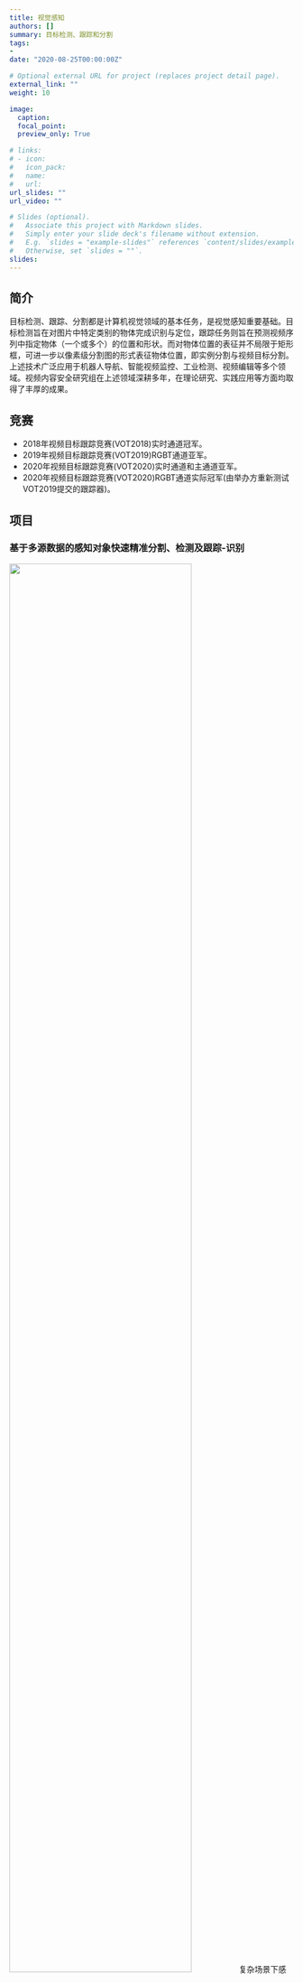 ```yaml
---
title: 视觉感知
authors: []
summary: 目标检测、跟踪和分割
tags:
- 
date: "2020-08-25T00:00:00Z"

# Optional external URL for project (replaces project detail page).
external_link: ""
weight: 10

image:
  caption: 
  focal_point: 
  preview_only: True

# links:
# - icon: 
#   icon_pack: 
#   name: 
#   url: 
url_slides: ""
url_video: ""

# Slides (optional).
#   Associate this project with Markdown slides.
#   Simply enter your slide deck's filename without extension.
#   E.g. `slides = "example-slides"` references `content/slides/example-slides.md`.
#   Otherwise, set `slides = ""`.
slides: 
---
```

<!-- <img src="featured.gif" width=80%> -->
## 简介
目标检测、跟踪、分割都是计算机视觉领域的基本任务，是视觉感知重要基础。目标检测旨在对图片中特定类别的物体完成识别与定位，跟踪任务则旨在预测视频序列中指定物体（一个或多个）的位置和形状。而对物体位置的表征并不局限于矩形框，可进一步以像素级分割图的形式表征物体位置，即实例分割与视频目标分割。上述技术广泛应用于机器人导航、智能视频监控、工业检测、视频编辑等多个领域。视频内容安全研究组在上述领域深耕多年，在理论研究、实践应用等方面均取得了丰厚的成果。  
## 竞赛
- 2018年视频目标跟踪竞赛(VOT2018)实时通道冠军。
- 2019年视频目标跟踪竞赛(VOT2019)RGBT通道亚军。
- 2020年视频目标跟踪竞赛(VOT2020)实时通道和主通道亚军。
- 2020年视频目标跟踪竞赛(VOT2020)RGBT通道实际冠军(由举办方重新测试VOT2019提交的跟踪器)。
## 项目
### 基于多源数据的感知对象快速精准分割、检测及跟踪-识别
<img src="demo1.png" width=80%>
复杂场景下感知对象存在找不到、定不准、认不清等问题,基于多源传感的环境感知是解决这一问题的重要方法。由于异构传感器具有不同的数据结构、感知对象表观复杂多样，导致多源异构感知对象的准确提取与结构化表示难度大。同时，分割、检测、跟踪、识别等感知任务间协同度不足，不能够有效利用感知任务间的相关性进一步提升感知性能。只有充分利用多源异构数据的互补性、协同不同感知任务，才能够实现复杂场景下对象快速精准感知。针对上述问题，研究团队提出了如SiamMask、RDSNet等算法及框架，实现了多种目标感知任务的协同一体化。

### 面向复杂场景下的稳定实时精准目标跟踪
<video src="./demo2.mp4" width="360px" height="270px" controls="controls"></video>
在现实的跟踪过程中，受到环境中光照，背景，干扰物的影响，跟踪器容易失效。在设计跟踪器时，精度，稳定性和实时性通常作为做主要的关注点。针对这些难点问题，研究团队提出了多种有效手段。比如，我们将注意力机制引入孪生网络中(RASNet)提高了跟踪精度，将无锚框机制(Ocean)引入提高跟踪器的稳定性。相关算法在众多国际目标跟踪竞赛中均取得了优异的成绩。

### 面向工业应用场景的缺陷智能识别
<img src="demo3.png" width=80%>
缺陷智能识别被广泛应用于工业生产、设备维护等实际场景，可有效降低人力成本，提升作业安全。研究团队致力于将图像处理、目标识别等学术前沿技术应用于工业实际应用场景。例如：研究团队主导完成了面向电力系统的智能缺陷检测系统，对直升机巡视拍摄的铁塔高清图像进行自动部件缺陷识别。针对此实际应用场景，团队提出了基于候选区域主机检测的技术路线，并最终实现了包含全景图像标注工具、缺陷智能识别算法、缺陷数据浏览处理分析软件、识别算法端侧部署的全套解决方案，极大提升了巡检的缺陷发现率，并降低了人工作业成本。

## 分享
- 王强: [SiamMask](https://www.bilibili.com/video/BV1Kt411u7CT?from=search&seid=14223038225505545546)
- 张志鹏: [Ocean](https://www.bilibili.com/video/BV1354y1e7wU?from=search&seid=10926703456041213142)
## 相关论文
- SiamMask: Fast Online Object Tracking and Segmentation: A Unifying Approach [CVPR2019]  
Qiang Wang, Li Zhang, Luca Bertinetto, Weiming Hu, Philip H.S. Torr  
<img src="siammask.png" width=80%>
在本文中，我们提出了一种简单实时的算法同时完成视觉目标跟踪和半监督视频目标分割。 我们将其称为SiamMask。在原本孪生网络的基础上，我们引入了一个单独的分割分支来预测物体的二值分割图。 在离线训练后，只需要提供第一帧目标的矩形框，SiamMask就可以以55fps的速度生成目标无关的二值分割图以及旋转矩形框。 尽管网络结构设计简单，我们的跟踪器取得了当前VOT2018数据集上的最好效果，并且在视频分割任务中我们取得了最快的运行速度。
- Ocean: Object-aware Anchor-free Tracking [ECCV2020]  
Zhipeng Zhang, Houwen Peng, Jianlong Fu, Bing Li, Weiming Hu  
<img src="ocean.png" width=80%>
近年来，基于acnhor的孪生网络在跟踪准确性方面取得了显着进步，但是其鲁棒性仍然进步缓慢。我们发现根本原因是基于anchor的方法中的回归网络仅训练正样本，忽略了和目标框重合度较小的anchor。在本文中，我们提出了基于anchor-free的新框架来解决这个问题。在目标尺度预测过程中，我们直接预测参考点到目标框四个边的距离，不再使用anchor作为参考。由于目标框中的每个像素均参与了训练，因此跟踪器能够在推理过程中纠正不精确目标框预测。另外，我们在分类网络中引入了特征对齐模块来学习target-aware的特征。实验表明，我们的算法在五个评测库上均达到了领先性能。
- TBF: Tracking-by-Fusion via Gaussian Process Regression Extended to Transfer Learning  
Jin Gao, Qiang Wang, Junliang Xing, Weiming Hu, Stephen Maybank
<img src="tbf.png" width=80%>
本文提出了一个基于高斯过程（GPs）的粒子过滤器跟踪框架。该框架将高斯过程回归（GPR）应用到迁移学习中。根据融合-跟踪的策略，我们引入了GPs和CFs两个跟踪模块。GP模块通过利用高斯过程来分析和建模目标外观的概率分布。它将标记的样本分为辅助样本和目标样本，并在迁移学习中探索未标记的样本。因此，GPs模块会随时间增加捕获目标样本上丰富的外观信息。另一方面，通过粒子滤波方法对高可能性区域中的初始粒子集进行采样，我们集成了功能强大而有效的相关滤波器，即CFs模块。CFs模块不仅提高了采样质量，还受益于GPs模块提供的重新加权的知识作为潜在变量，用于确定辅助样本中每个相关滤波器模板的影响。
- RASNet：Learning Attentions: Residual Attentional Siamese Network for High Performance Online Visual Tracking [CVPR2018]  
Qiang Wang, Zhu Teng , Junliang Xing, Jin Gao, Weiming Hu, Stephen Maybank
<img src="rasnet.png" width=80%>
基于离线训练的算法近期在平衡目标跟踪速度和性能上显示出了巨大潜力。然而，离线训练的跟踪器仍难以很好适应在线训练过程中目标外观和环境变化。在本文中，我们提出了一个基于残差的注意力网络（RASNet）用于高性能目标跟踪。 RASNet模型在孪生跟踪框架内重构相关过滤器，并引入了空间和通道注意机制来适应目标和环境的变化。注意力的引入增强了目标的表征能力，提高了跟踪的精度。
- RDSNet: A New Deep Architecture for Reciprocal Object Detection and Instance Segmentation [AAAI2020]  
Shaoru Wang, Yongchao Gong, Junliang Xing, Lichao Huang, Chang Huang, Weiming Hu
<img src="rdsnet.png" width=80%>
目标检测与实例分割是计算机视觉领域的两项基础任务。它们关系密切，但其关联却很少被研究。本文提出了一种目标检测与实例分割的联合框架，充分利用了两种任务之间的互惠关系，目标检测任务可为实例分割任务提供更充分的物体实例级特征，而反过来实例分割任务可为目标检测提供更精确的定位信息。为此，本文提出了一种双流卷积神经网络，两条分支以不同的网络结构设计侧重提取不同级别的图像特征，并通过若干精心设计的模块实现信息传递与融合。最终在通用数据集上，实验证明我们的方法确实可以有效利用两个任务间的互惠关系，以更快的速度达到了更高的精度。 
- Rank1：Rank-1 Tensor Approximation for High-Order Association in Multi-target Tracking  
Xinchu Shi, Haibin Ling, Yu Pang, Weiming Hu, Peng Chu, Junliang Xing
<img src="rank1.png" width=80%>
高阶运动信息在多目标跟踪中非常重要，尤其是在处理较大的目标模糊时。高阶信息可以自然地建模为多维分配（MDA）问题，但是很难求其全局最优解。在本文中，我们通过将多目标跟踪重塑为秩1张量逼近问题（R1TA），提出了一个新的框架。我们首先证明了MDA和R1TA具有相同的目标函数和相似的约束。这一发现打开了使用高阶张量分析进行MTT的大门。在本文中，我们提出了张量幂迭代算法来有效捕获高阶运动信息以及外观变化。我们将提出的算法是在不同类型的数据集上进行评估，证明了算法的有效性。
